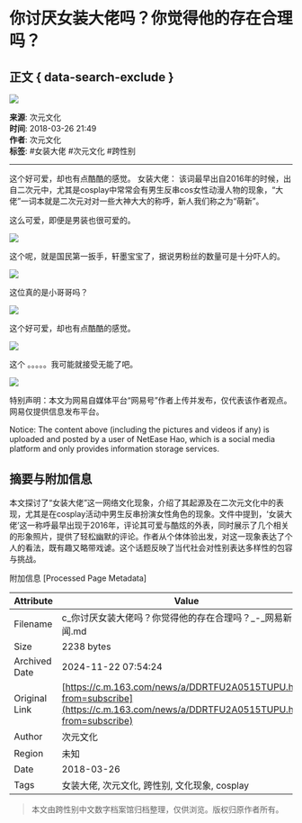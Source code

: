 # 你讨厌女装大佬吗？你觉得他的存在合理吗？

## 正文 { data-search-exclude }


![](https://nimg.ws.126.net/?url=http%3A%2F%2Fdingyue.ws.126.net%2FEmYxwToOz7nmna%3DkKj63NpZVXJpqxvBlPRtz%3Du4A2i%3D7O1520222511717.png&thumbnail=90x2147483647&quality=75&type=png)

**来源**: 次元文化  
**时间**: 2018-03-26 21:49  
**作者**: 次元文化  
**标签**: #女装大佬 #次元文化 #跨性别

---

这个好可爱，却也有点酷酷的感觉。 女装大佬： 该词最早出自2016年的时候，出自二次元中，尤其是cosplay中常常会有男生反串cos女性动漫人物的现象，“大佬”一词本就是二次元对对一些大神大大的称呼，新人我们称之为“萌新”。

这么可爱，即便是男装也很可爱的。

![](https://nimg.ws.126.net/?url=http%3A%2F%2Fdingyue.ws.126.net%2Fcu1sKjhO9A1coxSDL0ls4OxRHalFQxOcXpqa3YGRIWUSX1522071927488.jpeg&thumbnail=750x2147483647&quality=75&type=webp)

这个呢，就是国民第一扳手，轩墨宝宝了，据说男粉丝的数量可是十分吓人的。

![](https://nimg.ws.126.net/?url=http%3A%2F%2Fdingyue.ws.126.net%2FmvJAjWeM0WH7wNX5Up9WFwPQgZVvnBWaKvKmh6BOjWQf51522071983413.jpeg&thumbnail=750x2147483647&quality=75&type=webp)

这位真的是小哥哥吗？

![](https://nimg.ws.126.net/?url=http%3A%2F%2Fdingyue.ws.126.net%2FfrLoRX8xz%3DpvNypEAN6TaQJXONPk972Jb61ohFrTjKMp61522072008649.jpeg&thumbnail=750x2147483647&quality=75&type=webp)

这个好可爱，却也有点酷酷的感觉。

![](https://nimg.ws.126.net/?url=http%3A%2F%2Fdingyue.ws.126.net%2FrIuGJ%3DKR0ONzqn6a%3D%3DLkqEncms3LYmoLJTIozomVShqo21522072077239.jpeg&thumbnail=750x2147483647&quality=75&type=webp)

这个 。。。。。我可能就接受无能了吧。

![](https://nimg.ws.126.net/?url=http%3A%2F%2Fdingyue.ws.126.net%2FSyWQGXH7AWjcRx5UI0EbnHSChfnJY3LidiMQLVk3%3DoFh51522072115316.gif&thumbnail=750x2147483647&quality=75&type=webp)

特别声明：本文为网易自媒体平台“网易号”作者上传并发布，仅代表该作者观点。网易仅提供信息发布平台。

Notice: The content above (including the pictures and videos if any) is uploaded and posted by a user of NetEase Hao, which is a social media platform and only provides information storage services.

## 摘要与附加信息

<!-- tcd_abstract -->
本文探讨了“女装大佬”这一网络文化现象，介绍了其起源及在二次元文化中的表现，尤其是在cosplay活动中男生反串扮演女性角色的现象。文件中提到，‘女装大佬’这一称呼最早出现于2016年，评论其可爱与酷炫的外表，同时展示了几个相关的形象照片，提供了轻松幽默的评论。作者从个体体验出发，对这一现象表达了个人的看法，既有趣又略带戏谑。这个话题反映了当代社会对性别表达多样性的包容与挑战。
<!-- tcd_abstract_end -->

附加信息 [Processed Page Metadata]

| Attribute       | Value                                  |
|-----------------|----------------------------------------|
| Filename        | c_你讨厌女装大佬吗？你觉得他的存在合理吗？_-_网易新闻.md                             |
| Size            | 2238 bytes                           |
| Archived Date   | 2024-11-22 07:54:24                             |
| Original Link   | [https://c.m.163.com/news/a/DDRTFU2A0515TUPU.html?from=subscribe](https://c.m.163.com/news/a/DDRTFU2A0515TUPU.html?from=subscribe)                       |
| Author          | 次元文化                               |
| Region          | 未知                               |
| Date            | 2018-03-26                                 |
| Tags            | 女装大佬, 次元文化, 跨性别, 文化现象, cosplay                                 |
>
> 本文由跨性别中文数字档案馆归档整理，仅供浏览。版权归原作者所有。
>